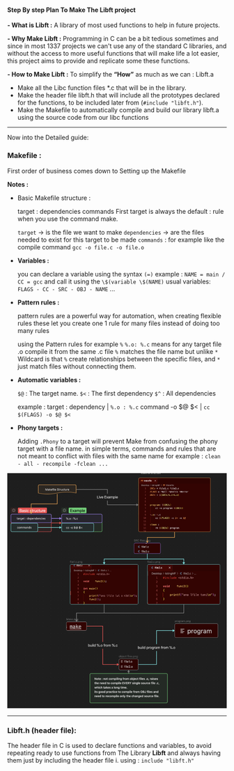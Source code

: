 #### **Step By step Plan To Make The Libft project**

**- What is Libft :**
A library of most used functions to help in future projects.
  
**- Why Make Libft :**
Programming in C can be a bit tedious sometimes and since in most 1337 projects we can't use any of the standard C libraries, and without the access to more useful functions that will make life a lot easier, this project aims to provide and replicate some these functions.

**- How to Make Libft :**
To simplify the **“How”** as much as we can : Libft.a
- Make all the Libc function files *.c that will be in the library.
- Make the header file libft.h that will include all the prototypes declared for the functions, to be included later from (`#include "libft.h"`).
- Make the Makefile to automatically compile and build our library libft.a using the source code from our libc functions
---

Now into the Detailed guide:

### Makefile :

First order of business comes down to Setting up the Makefile

 **Notes :**
- Basic Makefile structure :

	target : dependencies 
	commands
	First target is always the default : rule when you use the command make.
	
	`target` -> is the file we want to make
	`dependencies` -> are the files needed to exist for this target to be made
	`commands` : for example like the compile command `gcc -o file.c -o file.o`

* **Variables :** 

	you can declare a variable using the syntax `(=)`
		example : `NAME = main / CC = gcc`
	and call it using the `\$(variable \$(NAME)`
	usual variables: `FLAGS - CC - SRC - OBJ - NAME` ...
	
- **Pattern rules :**

	pattern rules are a powerful way for automation, when creating flexible rules
	these let you create one 1 rule for many files instead of doing too many rules
	
	using the Pattern rules for example `%`
	`%.o: %.c` means for any target file .o compile it from the same .c file
	`%` matches the file name but unlike `*` Wildcard is that `%` create
	relationships between the specific files, and `*` just match files without connecting them.
	
- **Automatic variables :**

	`$@` : The target name.
	`$<` : The first dependency 
	`$^` : All dependencies

	example :
	target : dependency   |  `%.o : %.c`
	command -o \$\@ \$\<   |  `cc $(FLAGS) -o $@ $<`
	
- **Phony targets :**

	Adding `.Phony` to a target will prevent Make from confusing the phony target with a file name.
	in simple terms, commands and rules that are not meant to conflict with files with the same name 
	for example :
`clean - all - recompile -fclean ...`


<img src="attachment/a69bd5c176ad65579372d57be7a06407.png" />

---
### Libft.h (header file):


The header file in C is used to declare functions and variables, to avoid repeating ready to use functions from The Library   **Libft**   and always having them just by including the header file i.
using : `include "libft.h"`
